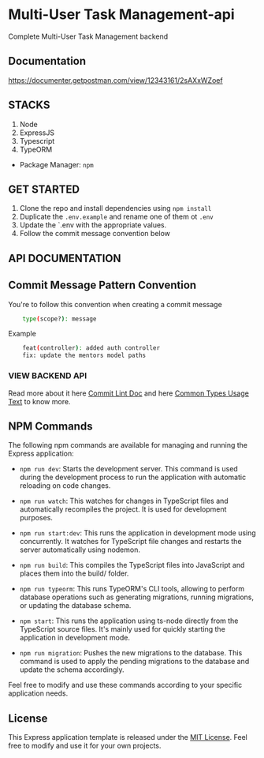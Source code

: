 # Multi-User Task Management-api

Complete Multi-User Task Management backend

## Documentation

https://documenter.getpostman.com/view/12343161/2sAXxWZoef

## STACKS

1. Node
2. ExpressJS
3. Typescript
4. TypeORM

- Package Manager: `npm`

## GET STARTED

1. Clone the repo and install dependencies using `npm install`
2. Duplicate the `.env.example` and rename one of them ot `.env`
3. Update the `.env with the appropriate values.
4. Follow the commit message convention below

## API DOCUMENTATION

## Commit Message Pattern Convention

You're to follow this convention when creating a commit message

```bash
    type(scope?): message
```

Example

```bash
    feat(controller): added auth controller
    fix: update the mentors model paths
```

### VIEW BACKEND API

Read more about it here [Commit Lint Doc](https://www.conventionalcommits.org/en/v1.0.0/) and here [Common Types Usage Text](https://commitlint.js.org/#/reference-prompt) to know more.

## NPM Commands

The following npm commands are available for managing and running the Express application:

- `npm run dev`: Starts the development server. This command is used during the development process to run the application with automatic reloading on code changes.

- `npm run watch`: This watches for changes in TypeScript files and automatically recompiles the project. It is used for development purposes.

- `npm run start:dev`: This runs the application in development mode using concurrently. It watches for TypeScript file changes and restarts the server automatically using nodemon.

- `npm run build`: This compiles the TypeScript files into JavaScript and places them into the build/ folder.

- `npm run typeorm`: This runs TypeORM's CLI tools, allowing to perform database operations such as generating migrations, running migrations, or updating the database schema.

- `npm start`: This runs the application using ts-node directly from the TypeScript source files. It's mainly used for quickly starting the application in development mode.

- `npm run migration`: Pushes the new migrations to the database. This command is used to apply the pending migrations to the database and update the schema accordingly.

Feel free to modify and use these commands according to your specific application needs.

## License

This Express application template is released under the [MIT License](https://opensource.org/licenses/MIT). Feel free to modify and use it for your own projects.
